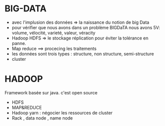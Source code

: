 # BIG-DATA

- avec l'implusion des données => la naissance du notion de big Data
- pour vérifier que nous avons dans un problème BIGDaTA nous avons 5V: volume, vélocité, varieté, valeur, véracity 
- Hadoop HDFS => le stockage réplication pour éviter la  tolérance en panne.
- Map reduce ==> procecing les traitements
- les données sont trois types : structure, non structure, semi-structure
- cluster
# HADOOP 
Framework basée sur java. c'est open source
- HDFS
- MAP&REDUCE
- Hadoop yarn : négocier les ressources de cluster
- Rack , data node , name node 

